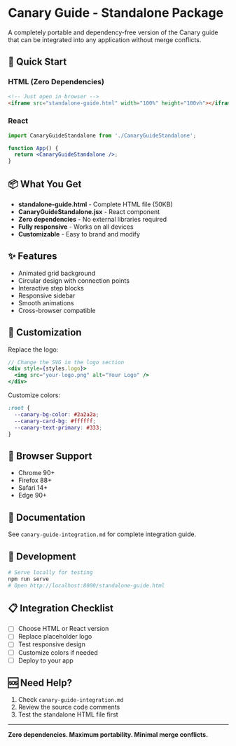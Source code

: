 # Canary Guide - Standalone Package

A completely portable and dependency-free version of the Canary guide that can be integrated into any application without merge conflicts.

## 🚀 Quick Start

### HTML (Zero Dependencies)
```html
<!-- Just open in browser -->
<iframe src="standalone-guide.html" width="100%" height="100vh"></iframe>
```

### React
```jsx
import CanaryGuideStandalone from './CanaryGuideStandalone';

function App() {
  return <CanaryGuideStandalone />;
}
```

## 📦 What You Get

- **standalone-guide.html** - Complete HTML file (50KB)
- **CanaryGuideStandalone.jsx** - React component
- **Zero dependencies** - No external libraries required
- **Fully responsive** - Works on all devices
- **Customizable** - Easy to brand and modify

## ✨ Features

- Animated grid background
- Circular design with connection points
- Interactive step blocks
- Responsive sidebar
- Smooth animations
- Cross-browser compatible

## 🎨 Customization

Replace the logo:
```jsx
// Change the SVG in the logo section
<div style={styles.logo}>
  <img src="your-logo.png" alt="Your Logo" />
</div>
```

Customize colors:
```css
:root {
  --canary-bg-color: #2a2a2a;
  --canary-card-bg: #ffffff;
  --canary-text-primary: #333;
}
```

## 📱 Browser Support

- Chrome 90+
- Firefox 88+
- Safari 14+
- Edge 90+

## 📄 Documentation

See `canary-guide-integration.md` for complete integration guide.

## 🔧 Development

```bash
# Serve locally for testing
npm run serve
# Open http://localhost:8000/standalone-guide.html
```

## 📋 Integration Checklist

- [ ] Choose HTML or React version
- [ ] Replace placeholder logo
- [ ] Test responsive design
- [ ] Customize colors if needed
- [ ] Deploy to your app

## 🆘 Need Help?

1. Check `canary-guide-integration.md`
2. Review the source code comments
3. Test the standalone HTML file first

---

**Zero dependencies. Maximum portability. Minimal merge conflicts.** 